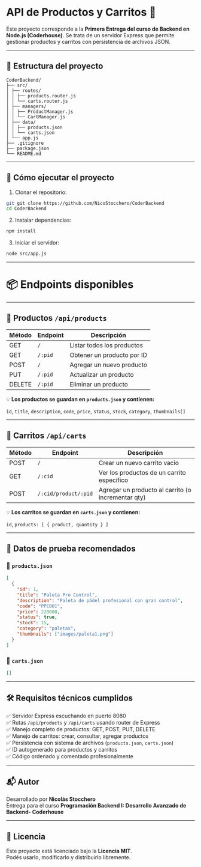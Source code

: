 # API de Productos y Carritos 🛒

Este proyecto corresponde a la **Primera Entrega del curso de Backend en Node.js (Coderhouse)**. Se trata de un servidor Express que permite gestionar productos y carritos con persistencia de archivos JSON.

---

## 📁 Estructura del proyecto
```
CoderBackend/
├── src/
│ ├── routes/
│ │ ├── products.router.js
│ │ └── carts.router.js
│ ├── managers/
│ │ ├── ProductManager.js
│ │ └── CartManager.js
│ ├── data/
│ │ ├── products.json
│ │ └── carts.json
│ └── app.js
├── .gitignore
├── package.json
└── README.md
```

---

## 🚀 Cómo ejecutar el proyecto

1. Clonar el repositorio:

```bash
git git clone https://github.com/NicoStocchero/CoderBackend
cd CoderBackend
```

2. Instalar dependencias:

```bash
npm install
```

3.  Iniciar el servidor:

```bash
node src/app.js
```

---

# 📦 Endpoints disponibles

---

## 🔹 Productos `/api/products`

| Método | Endpoint   | Descripción                    |
|--------|------------|--------------------------------|
| GET    | `/`        | Listar todos los productos     |
| GET    | `/:pid`    | Obtener un producto por ID     |
| POST   | `/`        | Agregar un nuevo producto      |
| PUT    | `/:pid`    | Actualizar un producto         |
| DELETE | `/:pid`    | Eliminar un producto           |

💡 **Los productos se guardan en `products.json` y contienen:**

`id`, `title`, `description`, `code`, `price`, `status`, `stock`, `category`, `thumbnails[]`

---

## 🔹 Carritos `/api/carts`

| Método | Endpoint                       | Descripción                                         |
|--------|--------------------------------|-----------------------------------------------------|
| POST   | `/`                            | Crear un nuevo carrito vacío                        |
| GET    | `/:cid`                        | Ver los productos de un carrito específico          |
| POST   | `/:cid/product/:pid`           | Agregar un producto al carrito (o incrementar qty)  |

💡 **Los carritos se guardan en `carts.json` y contienen:**

`id`, `products: [ { product, quantity } ]`

---

## 🧪 Datos de prueba recomendados

### 📁 `products.json`

```json
[
  {
    "id": 1,
    "title": "Paleta Pro Control",
    "description": "Paleta de pádel profesional con gran control",
    "code": "PPC001",
    "price": 220000,
    "status": true,
    "stock": 15,
    "category": "paletas",
    "thumbnails": ["images/paleta1.png"]
  }
]
```

### 📁 `carts.json`

```json
[]
```

---

## 🛠 Requisitos técnicos cumplidos

✅ Servidor Express escuchando en puerto 8080  
✅ Rutas `/api/products` y `/api/carts` usando router de Express  
✅ Manejo completo de productos: GET, POST, PUT, DELETE  
✅ Manejo de carritos: crear, consultar, agregar productos  
✅ Persistencia con sistema de archivos (`products.json`, `carts.json`)  
✅ ID autogenerado para productos y carritos  
✅ Código ordenado y comentado profesionalmente

---

## 📬 Autor

Desarrollado por **Nicolás Stocchero**  
Entrega para el curso **Programación Backend I: Desarrollo Avanzado de Backend- Coderhouse**

---

## 📄 Licencia

Este proyecto está licenciado bajo la **Licencia MIT**.  
Podés usarlo, modificarlo y distribuirlo libremente.
